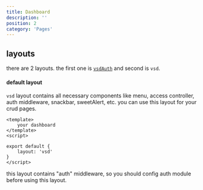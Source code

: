 ```yaml
---
title: Dashboard 
description: ''
position: 2
category: 'Pages'
---
```

## layouts
there are 2 layouts. the first one is [```vsdAuth```](/pages/auth) and second is ```vsd```.

#### default layout
```vsd``` layout contains all necessary components like menu, access controller, auth middleware, snackbar, sweetAlert, etc.
you can use this layout for your crud pages.
```js[admin/index.vue]
<template>
    your dashboard
</template>
<script>

export default {
    layout: 'vsd'
}
</script>
```


<alert type="warning">
this layout contains "auth" middleware, so you should config auth module before using this layout.
</alert>
